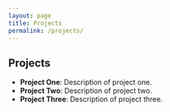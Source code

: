 ```yaml
---
layout: page
title: Projects
permalink: /projects/
---
```


<h2>Projects</h2>
<ul>
  <li><strong>Project One</strong>: Description of project one.</li>
  <li><strong>Project Two</strong>: Description of project two.</li>
  <li><strong>Project Three</strong>: Description of project three.</li>
</ul>
